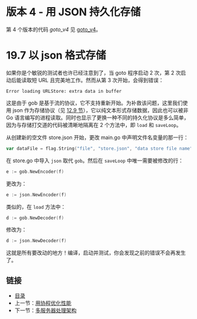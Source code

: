 # 版本 4 - 用 JSON 持久化存储

第 4 个版本的代码 *goto_v4* 见 [goto_v4](examples/chapter_19/goto_v4)。

# 19.7 以 json 格式存储

如果你是个敏锐的测试者也许已经注意到了，当 goto 程序启动 2 次，第 2 次启动后能读取短 URL 且完美地工作。然而从第 3 次开始，会得到错误：

	Error loading URLStore: extra data in buffer

这是由于 gob 是基于流的协议，它不支持重新开始。为补救该问题，这里我们使用 json 作为存储协议（见 [12.9 节](12.9.md)），它以纯文本形式存储数据，因此也可以被非 Go 语言编写的进程读取。同时也显示了更换一种不同的持久化协议是多么简单，因为与存储打交道的代码被清晰地隔离在 2 个方法中，即 `load` 和 `saveLoop`。

从创建新的空文件 store.json 开始，更改 main.go 中声明文件名变量的那一行：
```go
var dataFile = flag.String("file", "store.json", "data store file name")
```

在 store.go 中导入 `json` 取代 `gob`。然后在 `saveLoop` 中唯一需要被修改的行：
```go
e := gob.NewEncoder(f)
```

更改为：
```go
e := json.NewEncoder(f)
```

类似的，在 `load` 方法中：
```go
d := gob.NewDecoder(f)
```

修改为：
```go
d := json.NewDecoder(f)
```

这就是所有要改动的地方！编译，启动并测试，你会发现之前的错误不会再发生了。

## 链接

- [目录](directory.md)
- 上一节：[用协程优化性能](19.6.md)
- 下一节：[多服务器处理架构](19.8.md)
